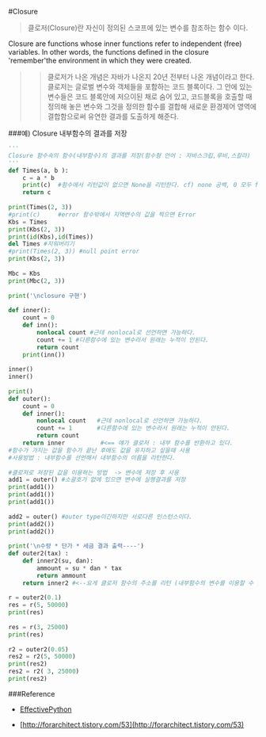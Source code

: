 #Closure


>클로저(Closure)란 자신이 정의된 스코프에 있는 변수를 참조하는 함수 이다.
>
Closure are functions whose inner functions refer to independent (free) variables. In other words, the functions defined in the closure 'remember'the environment in which they were created.

>>클로저가 나온 개념은 자바가 나온지 20년 전부터 나온 개념이라고 한다. 클로저는 글로벌 변수와 객체들을 포함하는 코드 블록이다. 그 안에 있는 변수들은 코드 블록안에 저으이된 채로 숨어 있고, 코드블록을 호출할 때 정의해 놓은 변수와 그것을 정의한 함수를 결합해 새로운 환경제어 영역에 결합함으로써 유연한 결과를 도출하게 해준다.
>



###예) Closure 내부함수의 결과를 저장

```python
'''
Closure 함수속의 함수(내부함수)의 결과를 저장(함수형 언어 : 자바스크립,루비,스칼라)
'''
def Times(a, b ):
    c = a * b
    print(c)  #함수에서 리턴값이 없으면 None을 리턴한다. cf) none 공백, 0 모두 false
    return c
 
print(Times(2, 3))
#print(c)     #error 함수밖에서 지역변수의 값을 찍으면 Error
Kbs = Times 
print(Kbs(2, 3))
print(id(Kbs),id(Times))
del Times #지워버리기
#print(Times(2, 3)) #null point error
print(Kbs(2, 3))
 
Mbc = Kbs
print(Mbc(2, 3))
 
print('\nclosure 구현')
 
def inner():
    count = 0
    def inn():
        nonlocal count #근데 nonlocal로 선언하면 가능하다.
        count += 1 #다른함수에 있는 변수라서 원래는 누적이 안된다. 
        return count
    print(inn())
 
inner() 
inner()
 
print()
def outer():
    count = 0
    def inner():
        nonlocal count   #근데 nonlocal로 선언하면 가능하다.
        count += 1       #다른함수에 있는 변수라서 원래는 누적이 안된다. 
        return count
    return inner          #<== 얘가 클로저 : 내부 함수를 반환하고 있다.
#함수가 가지는 값을 함수가 끝난 후에도 값을 유지하고 싶을때 사용
#사용방법 : 내부함수를 선언해서 내부함수의 이름을 리턴한다. 
 
#클로저로 저장된 값을 이용하는 방법  -> 변수에 저장 후 사용
add1 = outer() #소괄호가 없에 있으면 변수에 실행결과를 저장
print(add1())
print(add1())
print(add1())
 
add2 = outer() #outer type이긴하지만 서로다른 인스턴스이다. 
print(add2())
print(add2())
 
print('\n수량 * 단가 * 세금 결과 출력----')
def outer2(tax) :
    def inner2(su, dan):
        ammount = su * dan * tax
        return ammount 
    return inner2 #<--요게 클로저 함수의 주소를 리턴 (내부함수의 변수를 이용할 수 있다.)
 
r = outer2(0.1)
res = r(5, 50000)
print(res)
 
res = r(3, 25000)
print(res) 
 
r2 = outer2(0.05)
res2 = r2(5, 50000)
print(res2)
res2 = r2( 3, 25000)
print(res2)
```

###Reference
- [EffectivePython](http://www.effectivepython.com)

- [http://forarchitect.tistory.com/53](http://forarchitect.tistory.com/53)

